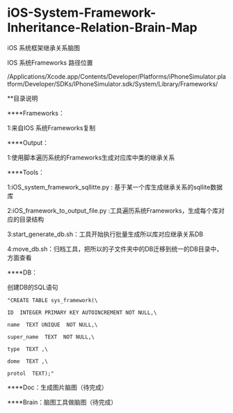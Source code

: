 # iOS-System-Framework-Inheritance-Relation-Brain-Map
iOS 系统框架继承关系脑图

IOS 系统Frameworks  路径位置

/Applications/Xcode.app/Contents/Developer/Platforms/iPhoneSimulator.platform/Developer/SDKs/IPhoneSimulator.sdk/System/Library/Frameworks/

**目录说明

****Frameworks：

1:来自IOS 系统Frameworks复制

****Output：

1:使用脚本遍历系统的Frameworks生成对应库中类的继承关系

****Tools：

1:iOS_system_framework_sqllitte.py : 基于某一个库生成继承关系的sqllite数据库

2:iOS_framework_to_output_file.py :工具遍历系统Frameworks，生成每个库对应的目录结构

3:start_generate_db.sh：工具开始执行批量生成所以库对应继承关系DB

4:move_db.sh：归档工具，把所以的子文件夹中的DB迁移到统一的DB目录中，方面查看

****DB：

创建DB的SQL语句
```
"CREATE TABLE sys_framework(\

ID  INTEGER PRIMARY KEY AUTOINCREMENT NOT NULL,\

name  TEXT UNIQUE  NOT NULL,\

super_name  TEXT  NOT NULL,\

type  TEXT ,\

dome  TEXT ,\

protol  TEXT);"
```

****Doc：生成图片脑图（待完成）

****Brain：脑图工具做脑图（待完成）


